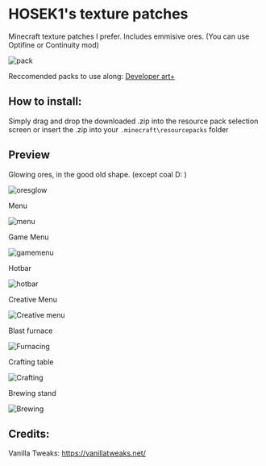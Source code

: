 # HOSEK1's texture patches
Minecraft texture patches I prefer.
Includes emmisive ores. (You can use Optifine or Continuity mod) 

![pack](https://user-images.githubusercontent.com/100392072/174671878-dcfb37ce-edb0-43f0-9bf5-8aa18ac9750a.png)


Reccomended packs to use along: 
[Developer art+](https://www.planetminecraft.com/texture-pack/developer-art-plus/)
## How to install:
Simply drag and drop the downloaded .zip into the resource pack selection screen or insert the .zip into your `.minecraft\resourcepacks` folder

## Preview

Glowing ores, in the good old shape. (except coal D: )

![oresglow](https://user-images.githubusercontent.com/100392072/174668736-11e92bda-bd14-4b95-8200-8ead3bbb9310.png)

Menu

![menu](https://user-images.githubusercontent.com/100392072/174671094-646b8c15-4b2e-406b-bc2f-7af774ade239.png)

Game Menu

![gamemenu](https://user-images.githubusercontent.com/100392072/174671111-a77ec506-f803-49d8-a235-6b689869f95e.png)

Hotbar

![hotbar](https://user-images.githubusercontent.com/100392072/174671134-184de40a-8d9f-4e02-9811-25069e51f900.png)

Creative Menu

![Creative menu](https://user-images.githubusercontent.com/100392072/174671152-1d48d029-3cc2-4fdb-9425-30b88d854d98.png)

Blast furnace

![Furnacing](https://user-images.githubusercontent.com/100392072/174671156-9b6ba05d-60b6-4de0-b724-a550ae71ff99.png)

Crafting table

![Crafting](https://user-images.githubusercontent.com/100392072/174671314-1ea4c04f-b3c1-4c65-93da-49a9e1924b2b.png)

Brewing stand

![Brewing](https://user-images.githubusercontent.com/100392072/174671170-b31ad160-dd74-46ea-b9cd-6baa05cc09d1.png)



## Credits:
Vanilla Tweaks: https://vanillatweaks.net/
